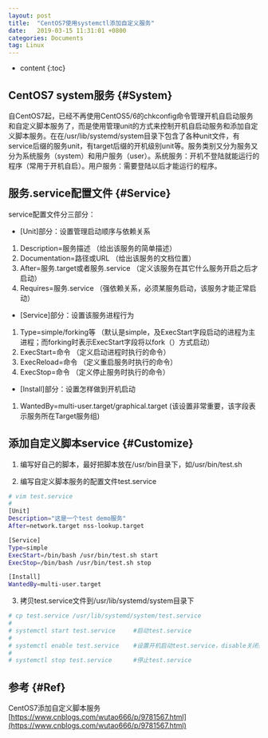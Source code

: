 ```yaml
---
layout: post
title:  "CentOS7使用systemctl添加自定义服务"
date:   2019-03-15 11:31:01 +0800
categories: Documents
tag: Linux
---
```


* content
{:toc}


CentOS7 system服务				{#System}
------------------------
自CentOS7起，已经不再使用CentOS5/6的chkconfig命令管理开机自启动服务和自定义脚本服务了，而是使用管理unit的方式来控制开机自启动服务和添加自定义脚本服务。在在/usr/lib/systemd/system目录下包含了各种unit文件，有service后缀的服务unit，有target后缀的开机级别unit等。服务类别又分为服务又分为系统服务（system）和用户服务（user）。系统服务：开机不登陆就能运行的程序（常用于开机自启）。用户服务：需要登陆以后才能运行的程序。

服务.service配置文件                              {#Service}
------------------------
service配置文件分三部分：
+ [Unit]部分：设置管理启动顺序与依赖关系

1. Description=服务描述 （给出该服务的简单描述）
2. Documentation=路径或URL （给出该服务的文档位置）
3. After=服务.target或者服务.service （定义该服务在其它什么服务开启之后才启动）
4. Requires=服务.service （强依赖关系，必须某服务启动，该服务才能正常启动）

+ [Service]部分：设置该服务进程行为

1. Type=simple/forking等 （默认是simple，及ExecStart字段启动的进程为主进程；而forking时表示ExecStart字段将以fork（）方式启动）
2. ExecStart=命令 （定义启动进程时执行的命令）
3. ExecReload=命令 （定义重启服务时执行的命令）
4. ExecStop=命令 （定义停止服务时执行的命令）

+ [Install]部分：设置怎样做到开机启动

1. WantedBy=multi-user.target/graphical.target (该设置非常重要，该字段表示服务所在Target服务组)

添加自定义脚本service                              {#Customize}
------------------------
1. 编写好自己的脚本，最好把脚本放在/usr/bin目录下，如/usr/bin/test.sh

2. 编写自定义脚本服务的配置文件test.service

```bash
# vim test.service
#
[Unit]
Description="这是一个test demo服务"
After=network.target nss-lookup.target

[Service]
Type=simple
ExecStart=/bin/bash /usr/bin/test.sh start
ExecStop=/bin/bash /usr/bin/test.sh stop

[Install]
WantedBy=multi-user.target
```

3. 拷贝test.service文件到/usr/lib/systemd/system目录下

```bash
# cp test.service /usr/lib/systemd/system/test.service
#
# systemctl start test.service     #启动test.service
#
# systemctl enable test.service    #设置开机启动test.service，disable关闭开机启动
#
# systemctl stop test.service      #停止test.service
```

参考                              {#Ref}
------------------------
CentOS7添加自定义脚本服务[https://www.cnblogs.com/wutao666/p/9781567.html](https://www.cnblogs.com/wutao666/p/9781567.html)
